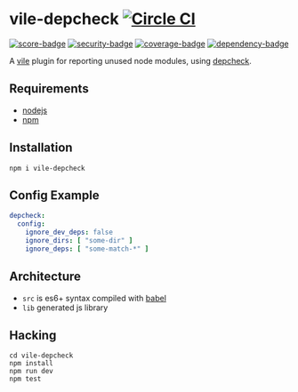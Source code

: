 # vile-depcheck [![Circle CI](https://circleci.com/gh/forthright/vile-depcheck.svg?style=svg&circle-token=af9b51dea76f191842f14db93644dc2d20cb2971)](https://circleci.com/gh/forthright/vile-depcheck)

[![score-badge](https://vile.io/api/v0/projects/vile-depcheck/badges/score?token=USryyHar5xQs7cBjNUdZ)](https://vile.io/~brentlintner/vile-depcheck) [![security-badge](https://vile.io/api/v0/projects/vile-depcheck/badges/security?token=USryyHar5xQs7cBjNUdZ)](https://vile.io/~/brentlintner/vile-depcheck) [![coverage-badge](https://vile.io/api/v0/projects/vile-depcheck/badges/coverage?token=USryyHar5xQs7cBjNUdZ)](https://vile.io/~/brentlintner/vile-depcheck) [![dependency-badge](https://vile.io/api/v0/projects/vile-depcheck/badges/dependency?token=USryyHar5xQs7cBjNUdZ)](https://vile.io/~/brentlintner/vile-depcheck)

A [vile](https://vile.io) plugin for reporting unused node modules, using [depcheck](https://www.npmjs.com/package/depcheck).

## Requirements

- [nodejs](http://nodejs.org)
- [npm](http://npmjs.org)

## Installation

    npm i vile-depcheck

## Config Example

```yaml
depcheck:
  config:
    ignore_dev_deps: false
    ignore_dirs: [ "some-dir" ]
    ignore_deps: [ "some-match-*" ]
```

## Architecture

- `src` is es6+ syntax compiled with [babel](https://babeljs.io)
- `lib` generated js library

## Hacking

    cd vile-depcheck
    npm install
    npm run dev
    npm test
